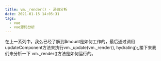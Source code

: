 ```yaml
---
title: vm._render() - 源码分析
date: 2021-01-15 14:05:31
tags: 
  - vue
  - vue源码分析
---
```


在上一系列中，我么已经了解到$mount是如何工作的，最后通过调用 updateComponent方法来执行vm._update(vm._render(), hydrating);,接下来我们来分析一下 vm._render()方法是如何运行的。

<!-- more -->

